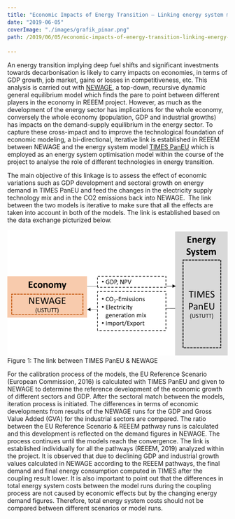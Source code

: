 ```yaml
---
title: "Economic Impacts of Energy Transition – Linking energy system model TIMES PanEU with NEWAGE"
date: "2019-06-05"
coverImage: "./images/grafik_pinar.png"
path: /2019/06/05/economic-impacts-of-energy-transition-linking-energy-system-model-times-paneu-with-newage/

---
```


An energy transition implying deep fuel shifts and significant investments towards decarbonisation is likely to carry impacts on economies, in terms of GDP growth, job market, gains or losses in competitiveness, etc. This analysis is carried out with [NEWAGE](/newage/), a top-down, recursive dynamic general equilibrium model which finds the pare to point between different players in the economy in REEEM project. However, as much as the development of the energy sector has implications for the whole economy, conversely the whole economy (population, GDP and industrial growths) has impacts on the demand-supply equilibrium in the energy sector. To capture these cross-impact and to improve the technological foundation of economic modeling, a bi-directional, iterative link is established in REEEM between NEWAGE and the energy system model [TIMES PanEU](/times/) which is employed as an energy system optimisation model within the course of the project to analyse the role of different technologies in energy transition.

The main objective of this linkage is to assess the effect of economic variations such as GDP development and sectoral growth on energy demand in TIMES PanEU and feed the changes in the electricity supply technology mix and in the CO2 emissions back into NEWAGE.  The link between the two models is iterative to make sure that all the effects are taken into account in both of the models. The link is established based on the data exchange picturized below.

![The link between TIMES PanEU & NEWAGE](./images/grafik_pinar.png) Figure 1: The link between TIMES PanEU & NEWAGE

For the calibration process of the models, the EU Reference Scenario (European Commission, 2016) is calculated with TIMES PanEU and given to NEWAGE to determine the reference development of the economic growth of different sectors and GDP. After the sectoral match between the models, iteration process is initiated. The differences in terms of economic developments from results of the NEWAGE runs for the GDP and Gross Value Added (GVA) for the industrial sectors are compared. The ratio between the EU Reference Scenario & REEEM pathway runs is calculated and this development is reflected on the demand figures in NEWAGE. The process continues until the models reach the convergence. The link is established individually for all the pathways (REEEM, 2019) analyzed within the project. It is observed that due to declining GDP and industrial growth values calculated in NEWAGE according to the REEEM pathways, the final demand and final energy consumption computed in TIMES after the coupling result lower. It is also important to point out that the differences in total energy system costs between the model runs during the coupling process are not caused by economic effects but by the changing energy demand figures. Therefore, total energy system costs should not be compared between different scenarios or model runs.
